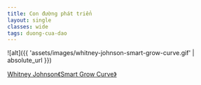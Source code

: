 ```yaml
---
title: Con đường phát triển
layout: single
classes: wide
tags: duong-cua-dao
---
```


![alt]({{ 'assets/images/whitney-johnson-smart-grow-curve.gif' | absolute_url }})
> <cite>
<a target="_blank" href="https://www.leadershipnow.com/leadingblog/2022/02/smart_growth.html">
Whitney Johnson《Smart Grow Curve》
</a>
</cite>
